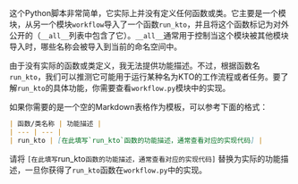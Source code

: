这个Python脚本非常简单，它实际上并没有定义任何函数或类。它主要是一个模块，从另一个模块`workflow`导入了一个函数`run_kto`，并且将这个函数标记为对外公开的（`__all__`列表中包含了它）。`__all__`通常用于控制当这个模块被其他模块导入时，哪些名称会被导入到当前的命名空间中。

由于没有实际的函数或类定义，我无法提供功能描述。不过，根据函数名`run_kto`，我们可以推测它可能用于运行某种名为KTO的工作流程或者任务。要了解`run_kto`的具体功能，你需要查看`workflow.py`模块中的实现。

如果你需要的是一个空的Markdown表格作为模板，可以参考下面的格式：

```markdown
| 函数/类名称 | 功能描述 |
| --- | --- |
| run_kto | [在此填写`run_kto`函数的功能描述，通常查看对应的实现代码] |
```

请将 `[在此填写`run_kto`函数的功能描述，通常查看对应的实现代码]` 替换为实际的功能描述，一旦你获得了`run_kto`函数在`workflow.py`中的实现。
